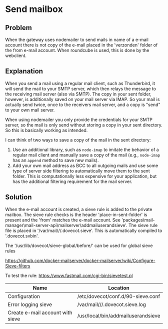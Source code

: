 # Send mailbox

## Problem

When the gateway uses nodemailer to send mails in name of a e-mail account there is not copy of the e-mail placed in the 'verzonden' folder of the from e-mail account. When roundcube is used, this is done by the webclient.

## Explanation

When you send a mail using a regular mail client, such as Thunderbird, it will send the mail to your SMTP server, which then relays the message to the receiving mail server (also via SMTP). The copy in your sent folder, however, is additionally saved on your mail server via IMAP. So your mail is actually send twice, once to the receivers mail server, and a copy is "send" to your own mail server.

When using nodemailer you only provide the credentials for your SMTP server, so the mail is only send without storing a copy in your sent directory. So this is basically working as intended.

I can think of two ways to save a copy of the mail in the sent directory:

1. Use an additional library, such as `node-imap` to imitate the behavior of a regular mail client and manually save a copy of the mail (e.g., `node-imap` has an `append` method to save new mails).
2. Add your own mail address as BCC to all outgoing mails and use some type of server side filtering to automatically move them to the sent folder. This is computationally less expensive for your application, but has the additional filtering requirement for the mail server.

## Solution 

When the e-mail account is created, a sieve rule is added to the private mailbox. The sieve rule checks is the header 'place-in-sent-folder' is present and the 'from' matches the e-mail account. See 'packages\mail-manager\mail-server-api\mailserver\addmailuserandsieve'. The sieve rule file is placed in '/var/mail/<domain>/<user>/.dovecot.sieve'. This is automatically compiled to '.dovecot.svbin'.

The '/usr/lib/dovecot/sieve-global/before/' can be used for global sieve rules

https://github.com/docker-mailserver/docker-mailserver/wiki/Configure-Sieve-filters

To test the rule: https://www.fastmail.com/cgi-bin/sievetest.pl

| Name                             | Location                                         |
| -------------------------------- | ------------------------------------------------ |
| Configuration                    | /etc/dovecot/conf.d/90-sieve.conf                |
| Error logging sieve              | /var/mail/<domain>/<username>/.dovecot.sieve.log |
| Create e-mail account with sieve | /usr/local/bin/addmailuserandsieve               |

 


